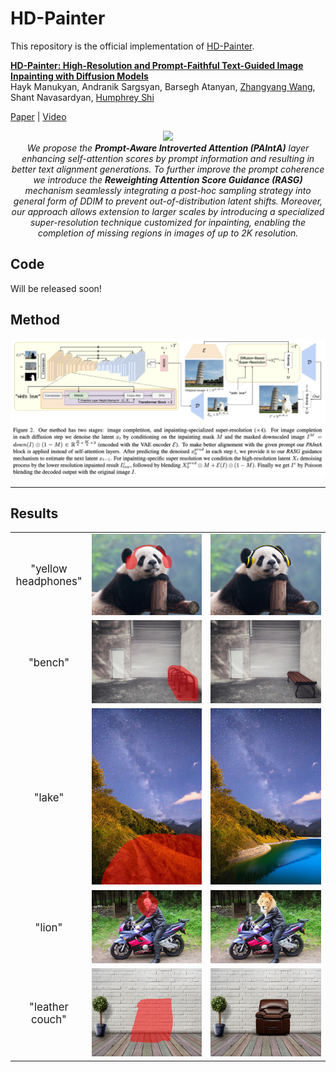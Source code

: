 # HD-Painter

This repository is the official implementation of [HD-Painter](https://arxiv.org).


**[HD-Painter: High-Resolution and Prompt-Faithful Text-Guided Image Inpainting with Diffusion Models](https://arxiv.org)**
</br>
Hayk Manukyan,
Andranik Sargsyan,
Barsegh Atanyan,
[Zhangyang Wang](https://www.ece.utexas.edu/people/faculty/atlas-wang),
Shant Navasardyan,
[Humphrey Shi](https://www.humphreyshi.com)
</br>

[Paper](https://arxiv.org/) | [Video](https://www.dropbox.com/scl/fi/t4lnssa9wbkd3bqo9kzgs/HDPainterTeaserVideoV4.mov?rlkey=vuk2zwm4z4pngt73cdmpmumpv&dl=0)


<p align="center">
<img src="__assets__/github/teaser.jpg" width="800px"/>  
<br>
<em>
We propose the <strong>Prompt-Aware Introverted Attention (PAIntA)</strong> layer enhancing self-attention scores by prompt information and resulting in better text alignment generations. To further improve the prompt coherence we introduce the <strong>Reweighting Attention Score Guidance (RASG)</strong> mechanism seamlessly integrating a post-hoc sampling strategy into general form of DDIM to prevent out-of-distribution latent shifts.
Moreover, our approach allows extension to larger scales by introducing a specialized super-resolution technique customized for inpainting, enabling the completion of missing regions in images of up to 2K resolution. 
</em>
</p>

## Code
Will be released soon!


## Method

<img src="__assets__/github/method_arch.png" raw=true>

---  

## Results

<table class="center">

<tr>
  <td width=5% align="center" style="font-size: 120%">"yellow headphones"</td>
  <td align="center"><img src="__assets__/github/results/masked/1.jpg" raw=true></td>
  <td align="center"><img src="__assets__/github/results/results/1.jpg"></td>
</tr>
<tr>
  <td width=5% align="center" style="font-size: 120%">"bench"</td>
  <td align="center"><img src="__assets__/github/results/masked/5.jpg" raw=true></td>
  <td align="center"><img src="__assets__/github/results/results/5.jpg"></td>
</tr>
<tr>
  <td width=5% align="center" style="font-size: 120%">"lake"</td>
  <td align="center"><img src="__assets__/github/results/masked/4.jpg" raw=true></td>
  <td align="center"><img src="__assets__/github/results/results/4.jpg"></td>
</tr>
<tr>
  <td width=5% align="center" style="font-size: 120%">"lion"</td>
  <td align="center"><img src="__assets__/github/results/masked/2.jpg" raw=true></td>
  <td align="center"><img src="__assets__/github/results/results/2.jpg"></td>
</tr>
<tr>
  <td width=5% align="center" style="font-size: 120%">"leather couch"</td>
  <td align="center"><img src="__assets__/github/results/masked/3.jpg" raw=true></td>
  <td align="center"><img src="__assets__/github/results/results/3.jpg"></td>
</tr>
</table>
